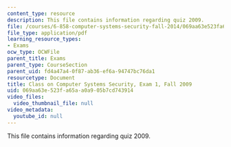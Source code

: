 ```yaml
---
content_type: resource
description: This file contains information regarding quiz 2009.
file: /courses/6-858-computer-systems-security-fall-2014/069aa63e523fa65aa0a905b7cd743914_MIT6_858F14_q09_1.pdf
file_type: application/pdf
learning_resource_types:
- Exams
ocw_type: OCWFile
parent_title: Exams
parent_type: CourseSection
parent_uid: fd4a47a4-0f87-ab36-ef6a-94747bc76da1
resourcetype: Document
title: Class on Computer Systems Security, Exam 1, Fall 2009
uid: 069aa63e-523f-a65a-a0a9-05b7cd743914
video_files:
  video_thumbnail_file: null
video_metadata:
  youtube_id: null
---
```

This file contains information regarding quiz 2009.


